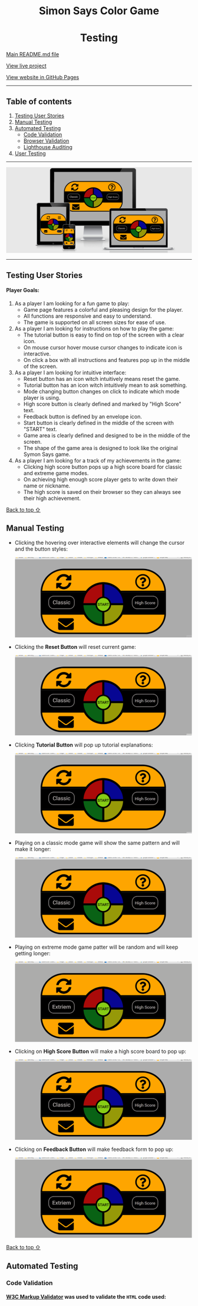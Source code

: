 <h1 align="center">
  Simon Says Color Game
</h1>

<h1 align="center"> Testing </h1>

[Main README.md file](README.md "Link to README file")

[View live project](https://perkunaskf.github.io/msp2-games/ "Link to Live project")

[View website in GitHub Pages](https://github.com/PerkunasKF/msp2-games "Link to Blank! Repository")

***
## Table of contents
1. [Testing User Stories](#Testing-User-Stories)
2. [Manual Testing](#Manual-Testing)
3. [Automated Testing](#Automated-Testing) 
     - [Code Validation](#Code-Validation)
     - [Browser Validation](#Browser-Validation)
     - [Lighthouse Auditing](#Lighthouse-Auditing)
4. [User Testing](#User-Testing)

***

![Blank! Responsiveness](assets/img/am-i-resposive.png)

***
## Testing User Stories

#### Player Goals:
1. As a player I am looking for a fun game to play:
    - Game page features a colorful and pleasing design for the player.
    - All functions are responsive and easy to understand.
    - The game is supported on all screen sizes for ease of use.
2. As a player I am looking for instructions on how to play the game:
    - The tutorial button is easy to find on top of the screen with a clear icon. 
    - On mouse cursor hover mouse cursor changes to indicate icon is interactive. 
    - On click a box with all instructions and features pop up in the middle of the screen.
3. As a player I am looking for intuitive interface:
    - Reset button has an icon witch intuitively means reset the game. 
    - Tutorial button has an icon witch intuitively mean to ask something. 
    - Mode changing button changes on click to indicate which mode player is using. 
    - High score button is clearly defined and marked by "High Score" text. 
    - Feedback button is defined by an envelope icon.
    - Start button is clearly defined in the middle of the screen with "START" text. 
    - Game area is clearly defined and designed to be in the middle of the screen. 
    - The shape of the game area is designed to look like the original Symon Says game.
4. As a player I am looking for a track of my achievements in the game:
    - Clicking high score button pops up a high score board for classic and extreme game modes. 
    - On achieving high enough score player gets to write down their name or nickname. 
    - The high score is saved on their browser so they can always see their high achievement.

[Back to top ⇧](#table-of-contents)

## Manual Testing

- Clicking the hovering over interactive elements will change the cursor and the button styles:

    ![Hovering over the elements](assets/gif/mouse-over-change.gif)

- Clicking the **Reset Button** will reset current game: 

    ![Clicking Reset Button](assets/gif/reset-function.gif)

- Clicking **Tutorial Button** will pop up tutorial explanations:

    ![Clicking Tutorial Button](assets/gif/tutorial-pop-up.gif)

- Playing on a classic mode game will show the same pattern and will make it longer:

    ![Classic Game Mode](assets/gif/classic-mode.gif)
    
- Playing on extreme mode game patter will be random and will keep getting longer:

    ![Extreme Game Mode](assets/gif/extreme-mode.gif)
    
- Clicking on **High Score Button** will make a high score board to pop up:

    ![High Score Board](assets/gif/high-score-board.gif)
    
- Clicking on **Feedback Button** will make feedback form to pop up:

    ![High Score Board](assets/gif/feddback-form.gif)

[Back to top ⇧](#table-of-contents)

## Automated Testing

### Code Validation

#### [W3C Markup Validator](https://validator.w3.org/ "Link to W3C Markup Validator") was used to validate the `HTML` code used:
